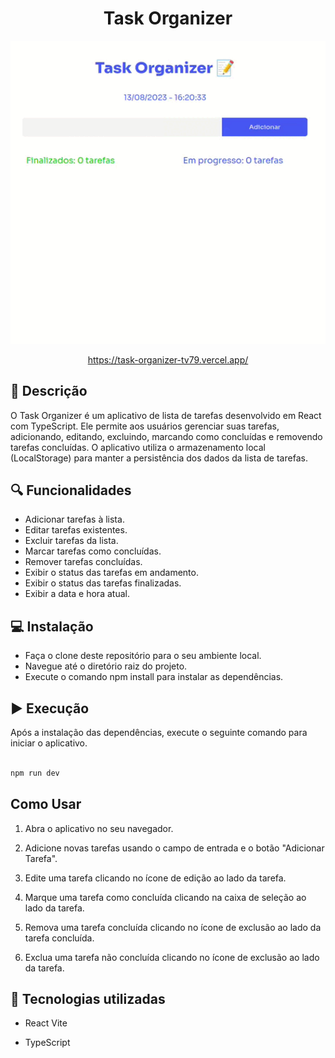 <div align="center">

# Task Organizer
  
![Art](art.gif)

https://task-organizer-tv79.vercel.app/

</div> 
 
##

## :memo: Descrição
<p> O Task Organizer é um aplicativo de lista de tarefas desenvolvido em React com TypeScript. Ele permite aos usuários gerenciar suas tarefas, adicionando, editando, excluindo, marcando como concluídas e removendo tarefas concluídas. O aplicativo utiliza o armazenamento local (LocalStorage) para manter a persistência dos dados da lista de tarefas.</p>

## 🔍 Funcionalidades 
- Adicionar tarefas à lista.
- Editar tarefas existentes.
- Excluir tarefas da lista.
- Marcar tarefas como concluídas.
- Remover tarefas concluídas.
- Exibir o status das tarefas em andamento.
- Exibir o status das tarefas finalizadas.
- Exibir a data e hora atual.


##  💻 Instalação
- Faça o clone deste repositório para o seu ambiente local.
- Navegue até o diretório raiz do projeto.
- Execute o comando npm install para instalar as dependências.

## ▶️ Execução
Após a instalação das dependências, execute o seguinte comando para iniciar o aplicativo.
 
```js
  
npm run dev

```

## Como Usar

1. Abra o aplicativo no seu navegador.

2. Adicione novas tarefas usando o campo de entrada e o botão "Adicionar Tarefa".

3. Edite uma tarefa clicando no ícone de edição ao lado da tarefa.

4. Marque uma tarefa como concluída clicando na caixa de seleção ao lado da tarefa.

5. Remova uma tarefa concluída clicando no ícone de exclusão ao lado da tarefa concluída.

6. Exclua uma tarefa não concluída clicando no ícone de exclusão ao lado da tarefa.


## :wrench: Tecnologias utilizadas

- React Vite

- TypeScript


